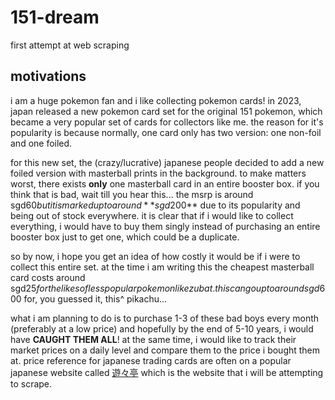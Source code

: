 # 151-dream
first attempt at web scraping

## motivations
i am a huge pokemon fan and i like collecting pokemon cards! in 2023, japan released a new pokemon card set for the original 151 pokemon, which became a very popular set of cards for collectors like me. the reason for it's popularity is because normally, one card only has two version: one non-foil and one foiled.

for this new set, the (crazy/lucrative) japanese people decided to add a new foiled version with masterball prints in the background. to make matters worst, there exists **only** one masterball card in an entire booster box. if you think that is bad, wait till you hear this... the msrp is around sgd$60 but it is marked up to around **sgd$200** due to its popularity and being out of stock everywhere. it is clear that if i would like to collect everything, i would have to buy them singly instead of purchasing an entire booster box just to get one, which could be a duplicate.

so by now, i hope you get an idea of how costly it would be if i were to collect this entire set. at the time i am writing this the cheapest masterball card costs around sgd$25 for the likes of less popular pokemon like zubat. this can go up to around sgd$600 for, you guessed it, this^ pikachu...

what i am planning to do is to purchase 1-3 of these bad boys every month (preferably at a low price) and hopefully by the end of 5-10 years, i would have **CAUGHT THEM ALL**! at the same time, i would like to track their market prices on a daily level and compare them to the price i bought them at. price reference for japanese trading cards are often on a popular japanese website called [遊々亭](https://yuyu-tei.jp/) which is the website that i will be attempting to scrape.
